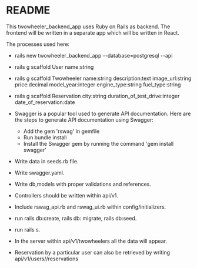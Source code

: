 # README

This twowheeler_backend_app uses Ruby on Rails as backend. The frontend will be written in a separate app which will be written in React.

The processes used here:

* rails new twowheeler_backend_app --database=postgresql --api

* rails g scaffold User name:string

* rails g scaffold Twowheeler name:string description:text image_url:string price:decimal model_year:integer engine_type:string fuel_type:string

* rails g scaffold Reservation city:string duration_of_test_drive:integer date_of_reservation:date

* Swagger is a popular tool used to generate API documentation. Here are the steps to generate API documentation using Swagger:

   - Add the gem 'rswag' in gemfile
   - Run bundle install
   - Install the Swagger gem by running the command 'gem install swagger'

* Write data in seeds.rb file.
* Write swagger.yaml.
* Write db,models with proper validations and references.
* Controllers should be written within api/v1.
* Include rswag_api.rb and rswag_ui.rb within config/initializers.
* run rails db:create, rails db: migrate, rails db:seed.
* run rails s.
* In the server within api/v1/twowheelers all the data will appear.
* Reservation by a particular user can also be retrieved by writing api/v1/users/<user id>/reservations
